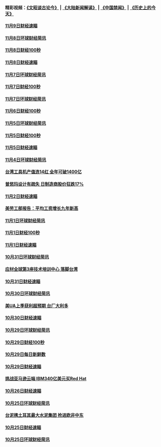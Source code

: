 #### 精彩视频：[《文昭谈古论今》](https://github.com/gfw-breaker/wenzhao/blob/master/README.md?t=11111831) | [《大陆新闻解读》](https://github.com/gfw-breaker/ntdtv-comedy/blob/master/README.md?t=11111831) | [《中国禁闻》](https://github.com/gfw-breaker/ntdtv-news/blob/master/README.md?t=11111831) | [《历史上的今天》](https://github.com/gfw-breaker/today-in-history/blob/master/README.md?t=11111831) 

#### [11月9日财经速瞄](../pages/news208/a1398742.md?t=11111831) 

#### [11月8日环球财经简讯](../pages/news208/a1398716.md?t=11111831) 

#### [11月8日财经100秒](../pages/news208/a1398701.md?t=11111831) 

#### [11月8日财经速瞄](../pages/news208/a1398608.md?t=11111831) 

#### [11月7日环球财经简讯](../pages/news208/a1398563.md?t=11111831) 

#### [11月7日财经100秒](../pages/news208/a1398546.md?t=11111831) 

#### [11月7日环球财经简讯](../pages/news208/a1398431.md?t=11111831) 

#### [11月6日财经100秒](../pages/news208/a1398407.md?t=11111831) 

#### [11月5日环球财经简讯](../pages/news208/a1398262.md?t=11111831) 

#### [11月5日财经100秒](../pages/news208/a1398249.md?t=11111831) 

#### [11月5日财经速瞄](../pages/news208/a1398159.md?t=11111831) 

#### [11月4日环球财经简讯](../pages/news208/a1398126.md?t=11111831) 

#### [台湾工具机产值连14红 全年可破1400亿](../pages/news208/a1398100.md?t=11111831) 

#### [普悠玛设计有疏失 日制造商股价狂跌17%](../pages/news208/a1398015.md?t=11111831) 

#### [11月2日财经速瞄](../pages/news208/a1397864.md?t=11111831) 

#### [美劳工部报告：平均工资增长九年新高](../pages/news208/a1397816.md?t=11111831) 

#### [11月1日环球财经简讯](../pages/news208/a1397814.md?t=11111831) 

#### [11月1日财经100秒](../pages/news208/a1397785.md?t=11111831) 

#### [11月1日财经速瞄](../pages/news208/a1397712.md?t=11111831) 

#### [10月31日环球财经简讯](../pages/news208/a1397656.md?t=11111831) 

#### [应材全球第3座技术培训中心 落脚台湾](../pages/news208/a1397640.md?t=11111831) 

#### [10月31日财经速瞄](../pages/news208/a1397568.md?t=11111831) 

#### [10月30日环球财经简讯](../pages/news208/a1397518.md?t=11111831) 

#### [美UA上季获利超预期 台厂大利多](../pages/news208/a1397486.md?t=11111831) 

#### [10月30日财经速瞄](../pages/news208/a1397400.md?t=11111831) 

#### [10月29日环球财经简讯](../pages/news208/a1397356.md?t=11111831) 

#### [10月29日财经100秒](../pages/news208/a1397325.md?t=11111831) 

#### [10月29日每日新鲜数](../pages/news208/a1397258.md?t=11111831) 

#### [10月29日财经速瞄](../pages/news208/a1397251.md?t=11111831) 

#### [挑战亚马逊云端 IBM340亿美元买Red Hat](../pages/news208/a1397170.md?t=11111831) 

#### [10月26日财经速瞄](../pages/news208/a1396948.md?t=11111831) 

#### [10月25日环球财经简讯](../pages/news208/a1396909.md?t=11111831) 

#### [台泥携土耳其最大水泥集团 抢进欧非中东](../pages/news208/a1396899.md?t=11111831) 

#### [10月25日财经速瞄](../pages/news208/a1396828.md?t=11111831) 

#### [10月25日环球财经简讯](../pages/news208/a1396771.md?t=11111831) 

